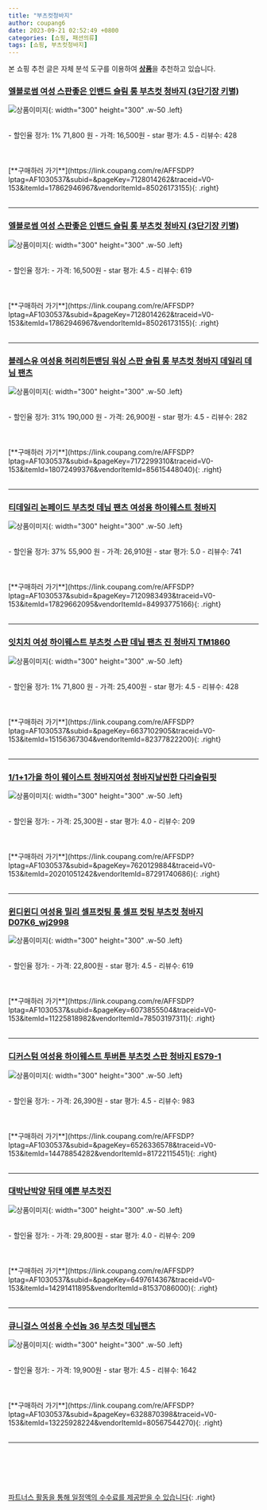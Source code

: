 ```yaml
---
title: "부츠컷청바지"
author: coupang6
date: 2023-09-21 02:52:49 +0800
categories: [쇼핑, 패션의류]
tags: [쇼핑, 부츠컷청바지]
---
```


본 쇼핑 추천 글은 자체 분석 도구를 이용하여 [**상품**](https://link.coupang.com/a/bao1ui)을 추천하고 있습니다.

### [엘블로썸 여성 스판좋은 인밴드 슬림 롱 부츠컷 청바지 (3단기장 키별)](https://link.coupang.com/re/AFFSDP?lptag=AF1030537&subid=&pageKey=7128014262&traceid=V0-153&itemId=17862946967&vendorItemId=85026173155)

![상품이미지](https://thumbnail6.coupangcdn.com/thumbnails/remote/230x230ex/image/vendor_inventory/40f3/d0970b482be3e8054802567ddca677b7dc3bf55f018ef1fa572ac11798fe.jpg){: width="300" height="300" .w-50 .left}


<br>
- 할인율 정가: 1%  71,800   원
- 가격: 16,500원
- star 평가: 4.5
- 리뷰수: 428
<br>
<br>
<br>
<br>
[**구매하러 가기**](https://link.coupang.com/re/AFFSDP?lptag=AF1030537&subid=&pageKey=7128014262&traceid=V0-153&itemId=17862946967&vendorItemId=85026173155){: .right}
<br>
<br>

---

### [엘블로썸 여성 스판좋은 인밴드 슬림 롱 부츠컷 청바지 (3단기장 키별)](https://link.coupang.com/re/AFFSDP?lptag=AF1030537&subid=&pageKey=7128014262&traceid=V0-153&itemId=17862946967&vendorItemId=85026173155)

![상품이미지](https://thumbnail6.coupangcdn.com/thumbnails/remote/230x230ex/image/vendor_inventory/40f3/d0970b482be3e8054802567ddca677b7dc3bf55f018ef1fa572ac11798fe.jpg){: width="300" height="300" .w-50 .left}


<br>
- 할인율 정가: 
- 가격: 16,500원
- star 평가: 4.5
- 리뷰수: 619
<br>
<br>
<br>
<br>
[**구매하러 가기**](https://link.coupang.com/re/AFFSDP?lptag=AF1030537&subid=&pageKey=7128014262&traceid=V0-153&itemId=17862946967&vendorItemId=85026173155){: .right}
<br>
<br>

---

### [블레스유 여성용 허리히든밴딩 워싱 스판 슬림 롱 부츠컷 청바지 데일리 데님 팬츠](https://link.coupang.com/re/AFFSDP?lptag=AF1030537&subid=&pageKey=7172299310&traceid=V0-153&itemId=18072499376&vendorItemId=85615448040)

![상품이미지](https://thumbnail10.coupangcdn.com/thumbnails/remote/230x230ex/image/vendor_inventory/28bf/064207b39b2f686f1fc5042d26d55e12eb6859ea95c0871823b569f6f47e.jpg){: width="300" height="300" .w-50 .left}


<br>
- 할인율 정가: 31%  190,000   원
- 가격: 26,900원
- star 평가: 4.5
- 리뷰수: 282
<br>
<br>
<br>
<br>
[**구매하러 가기**](https://link.coupang.com/re/AFFSDP?lptag=AF1030537&subid=&pageKey=7172299310&traceid=V0-153&itemId=18072499376&vendorItemId=85615448040){: .right}
<br>
<br>

---

### [티데일리 논페이드 부츠컷 데님 팬츠 여성용 하이웨스트 청바지](https://link.coupang.com/re/AFFSDP?lptag=AF1030537&subid=&pageKey=7120983493&traceid=V0-153&itemId=17829662095&vendorItemId=84993775166)

![상품이미지](https://thumbnail10.coupangcdn.com/thumbnails/remote/230x230ex/image/vendor_inventory/9a3c/749e2202c7185781aa34a3a8f829c1bd62b8d91edee66c43dc5ebd1a8033.jpg){: width="300" height="300" .w-50 .left}


<br>
- 할인율 정가: 37%  55,900   원
- 가격: 26,910원
- star 평가: 5.0
- 리뷰수: 741
<br>
<br>
<br>
<br>
[**구매하러 가기**](https://link.coupang.com/re/AFFSDP?lptag=AF1030537&subid=&pageKey=7120983493&traceid=V0-153&itemId=17829662095&vendorItemId=84993775166){: .right}
<br>
<br>

---

### [잇치치 여성 하이웨스트 부츠컷 스판 데님 팬츠 진 청바지 TM1860](https://link.coupang.com/re/AFFSDP?lptag=AF1030537&subid=&pageKey=6637102905&traceid=V0-153&itemId=15156367304&vendorItemId=82377822200)

![상품이미지](https://thumbnail8.coupangcdn.com/thumbnails/remote/230x230ex/image/vendor_inventory/a64b/09805c2b5118672e98994a51a9a62274275bd7aca7c976fba4d85a8285e4.jpg){: width="300" height="300" .w-50 .left}


<br>
- 할인율 정가: 1%  71,800   원
- 가격: 25,400원
- star 평가: 4.5
- 리뷰수: 428
<br>
<br>
<br>
<br>
[**구매하러 가기**](https://link.coupang.com/re/AFFSDP?lptag=AF1030537&subid=&pageKey=6637102905&traceid=V0-153&itemId=15156367304&vendorItemId=82377822200){: .right}
<br>
<br>

---

### [1/1+1가을 하이 웨이스트 청바지여성 청바지날씬한 다리슬림핏](https://link.coupang.com/re/AFFSDP?lptag=AF1030537&subid=&pageKey=7620129884&traceid=V0-153&itemId=20201051242&vendorItemId=87291740686)

![상품이미지](https://thumbnail9.coupangcdn.com/thumbnails/remote/230x230ex/image/vendor_inventory/651f/18753c18b9c0dfc17860863f564a2565443e8033e0b817d6b21db4424414.png){: width="300" height="300" .w-50 .left}


<br>
- 할인율 정가: 
- 가격: 25,300원
- star 평가: 4.0
- 리뷰수: 209
<br>
<br>
<br>
<br>
[**구매하러 가기**](https://link.coupang.com/re/AFFSDP?lptag=AF1030537&subid=&pageKey=7620129884&traceid=V0-153&itemId=20201051242&vendorItemId=87291740686){: .right}
<br>
<br>

---

### [윈디윈디 여성용 밀리 셀프컷팅 롱 셀프 컷팅 부츠컷 청바지 D07K6_wj2998](https://link.coupang.com/re/AFFSDP?lptag=AF1030537&subid=&pageKey=6073855504&traceid=V0-153&itemId=11225818982&vendorItemId=78503197311)

![상품이미지](https://thumbnail9.coupangcdn.com/thumbnails/remote/230x230ex/image/rs_quotation_api/pa69wvai/51caa396976e4f348855033395506249.jpg){: width="300" height="300" .w-50 .left}


<br>
- 할인율 정가: 
- 가격: 22,800원
- star 평가: 4.5
- 리뷰수: 619
<br>
<br>
<br>
<br>
[**구매하러 가기**](https://link.coupang.com/re/AFFSDP?lptag=AF1030537&subid=&pageKey=6073855504&traceid=V0-153&itemId=11225818982&vendorItemId=78503197311){: .right}
<br>
<br>

---

### [디커스텀 여성용 하이웨스트 투버튼 부츠컷 스판 청바지 ES79-1](https://link.coupang.com/re/AFFSDP?lptag=AF1030537&subid=&pageKey=6526336578&traceid=V0-153&itemId=14478854282&vendorItemId=81722115451)

![상품이미지](https://thumbnail6.coupangcdn.com/thumbnails/remote/230x230ex/image/vendor_inventory/c15d/1198149519ccd6b714da59fc994e60361391cffaa4272da3e33379c39537.jpg){: width="300" height="300" .w-50 .left}


<br>
- 할인율 정가: 
- 가격: 26,390원
- star 평가: 4.5
- 리뷰수: 983
<br>
<br>
<br>
<br>
[**구매하러 가기**](https://link.coupang.com/re/AFFSDP?lptag=AF1030537&subid=&pageKey=6526336578&traceid=V0-153&itemId=14478854282&vendorItemId=81722115451){: .right}
<br>
<br>

---

### [대박난박양 뒤태 예쁜 부츠컷진](https://link.coupang.com/re/AFFSDP?lptag=AF1030537&subid=&pageKey=6497614367&traceid=V0-153&itemId=14291411895&vendorItemId=81537086000)

![상품이미지](https://thumbnail10.coupangcdn.com/thumbnails/remote/230x230ex/image/vendor_inventory/aa16/ef2c01a571b777e26d3c6d3050c1c3eb4558057cec518511133180271b95.jpg){: width="300" height="300" .w-50 .left}


<br>
- 할인율 정가: 
- 가격: 29,800원
- star 평가: 4.0
- 리뷰수: 209
<br>
<br>
<br>
<br>
[**구매하러 가기**](https://link.coupang.com/re/AFFSDP?lptag=AF1030537&subid=&pageKey=6497614367&traceid=V0-153&itemId=14291411895&vendorItemId=81537086000){: .right}
<br>
<br>

---

### [큐니걸스 여성용 수선놉 36 부츠컷 데님팬츠](https://link.coupang.com/re/AFFSDP?lptag=AF1030537&subid=&pageKey=6328870398&traceid=V0-153&itemId=13225928224&vendorItemId=80567544270)

![상품이미지](https://thumbnail8.coupangcdn.com/thumbnails/remote/230x230ex/image/rs_quotation_api/gmxxoo0s/c4e98ea3532a4e61b279f4a219fda73b.jpg){: width="300" height="300" .w-50 .left}


<br>
- 할인율 정가: 
- 가격: 19,900원
- star 평가: 4.5
- 리뷰수: 1642
<br>
<br>
<br>
<br>
[**구매하러 가기**](https://link.coupang.com/re/AFFSDP?lptag=AF1030537&subid=&pageKey=6328870398&traceid=V0-153&itemId=13225928224&vendorItemId=80567544270){: .right}
<br>
<br>

---
<br><br><br><br><br> [파트너스 활동을 통해 일정액의 수수료를 제공받을 수 있습니다](https://link.coupang.com/a/bao1ui){: .right}